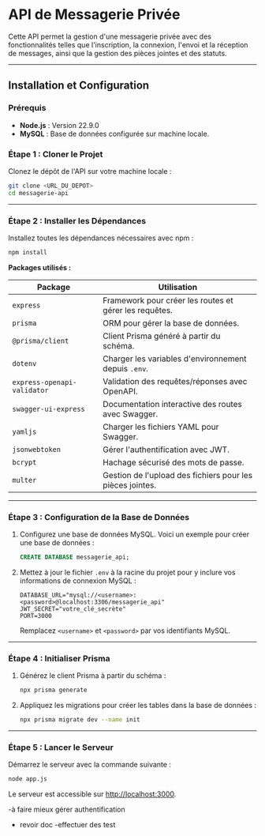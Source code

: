 # **API de Messagerie Privée**

Cette API permet la gestion d'une messagerie privée avec des fonctionnalités telles que l'inscription, la connexion, l'envoi et la réception de messages, ainsi que la gestion des pièces jointes et des statuts.

---

## **Installation et Configuration**

### **Prérequis**

- **Node.js** : Version 22.9.0
- **MySQL** : Base de données configurée sur machine locale.

### **Étape 1 : Cloner le Projet**

Clonez le dépôt de l'API sur votre machine locale :

```bash
git clone <URL_DU_DEPOT>
cd messagerie-api
```

---

### **Étape 2 : Installer les Dépendances**

Installez toutes les dépendances nécessaires avec npm :

```bash
npm install
```

**Packages utilisés :**

| Package                     | Utilisation                                               |
| --------------------------- | --------------------------------------------------------- |
| `express`                   | Framework pour créer les routes et gérer les requêtes.    |
| `prisma`                    | ORM pour gérer la base de données.                        |
| `@prisma/client`            | Client Prisma généré à partir du schéma.                  |
| `dotenv`                    | Charger les variables d'environnement depuis `.env`.      |
| `express-openapi-validator` | Validation des requêtes/réponses avec OpenAPI.            |
| `swagger-ui-express`        | Documentation interactive des routes avec Swagger.        |
| `yamljs`                    | Charger les fichiers YAML pour Swagger.                   |
| `jsonwebtoken`              | Gérer l'authentification avec JWT.                        |
| `bcrypt`                    | Hachage sécurisé des mots de passe.                       |
| `multer`                    | Gestion de l'upload des fichiers pour les pièces jointes. |

---

### **Étape 3 : Configuration de la Base de Données**

1. Configurez une base de données MySQL. Voici un exemple pour créer une base de données :

   ```sql
   CREATE DATABASE messagerie_api;
   ```

2. Mettez à jour le fichier `.env` à la racine du projet pour y inclure vos informations de connexion MySQL :

   ```env
   DATABASE_URL="mysql://<username>:<password>@localhost:3306/messagerie_api"
   JWT_SECRET="votre_clé_secrète"
   PORT=3000
   ```

   Remplacez `<username>` et `<password>` par vos identifiants MySQL.

---

### **Étape 4 : Initialiser Prisma**

1. Générez le client Prisma à partir du schéma :

   ```bash
   npx prisma generate
   ```

2. Appliquez les migrations pour créer les tables dans la base de données :

   ```bash
   npx prisma migrate dev --name init
   ```

---

### **Étape 5 : Lancer le Serveur**

Démarrez le serveur avec la commande suivante :

```bash
node app.js
```

Le serveur est accessible sur [http://localhost:3000](http://localhost:3000).

-à faire mieux gérer authentification

- revoir doc
  -effectuer des test
